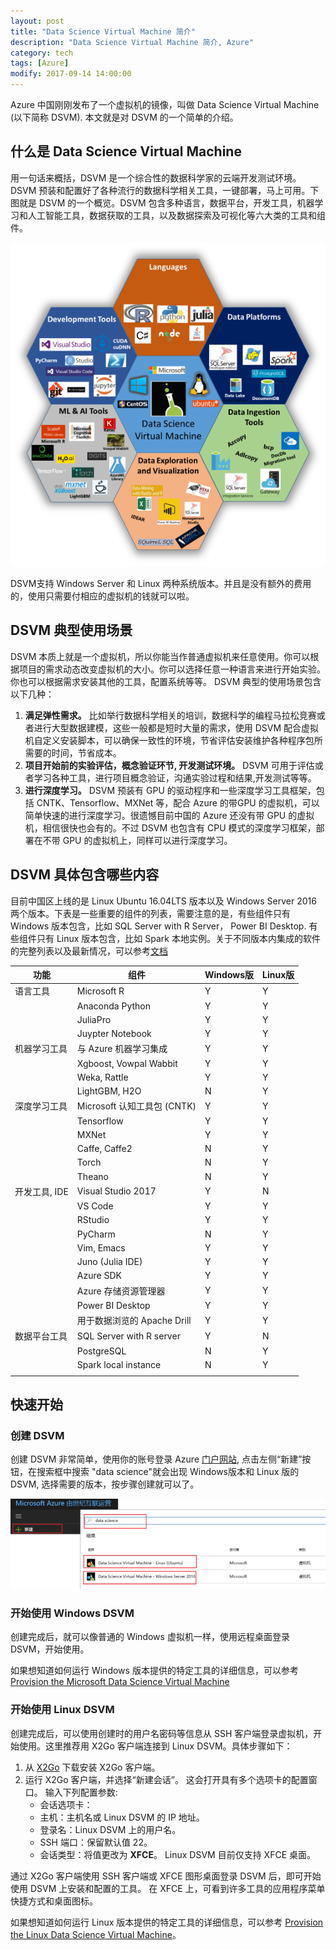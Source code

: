 ```yaml
---
layout: post
title: "Data Science Virtual Machine 简介"
description: "Data Science Virtual Machine 简介, Azure"
category: tech
tags: [Azure]
modify: 2017-09-14 14:00:00
---
```

Azure 中国刚刚发布了一个虚拟机的镜像，叫做 Data Science Virtual Machine (以下简称 DSVM). 本文就是对 DSVM 的一个简单的介绍。

## 什么是 Data Science Virtual Machine
用一句话来概括，DSVM 是一个综合性的数据科学家的云端开发测试环境。DSVM 预装和配置好了各种流行的数据科学相关工具，一键部署，马上可用。下图就是 DSVM 的一个概览。DSVM 包含多种语言，数据平台，开发工具，机器学习和人工智能工具，数据获取的工具，以及数据探索及可视化等六大类的工具和组件。

![组成部分](/assets/20170913/overall.png "组成部分" )

DSVM支持 Windows Server 和 Linux 两种系统版本。并且是没有额外的费用的，使用只需要付相应的虚拟机的钱就可以啦。


## DSVM 典型使用场景
DSVM 本质上就是一个虚拟机，所以你能当作普通虚拟机来任意使用。你可以根据项目的需求动态改变虚拟机的大小。你可以选择任意一种语言来进行开始实验。你也可以根据需求安装其他的工具，配置系统等等。
DSVM 典型的使用场景包含以下几种：
1. **满足弹性需求。** 比如举行数据科学相关的培训，数据科学的编程马拉松竞赛或者进行大型数据建模，这些一般都是短时大量的需求，使用 DSVM 配合虚拟机自定义安装脚本，可以确保一致性的环境，节省评估安装维护各种程序包所需要的时间，节省成本。
1. **项目开始前的实验评估，概念验证环节, 开发测试环境。** DSVM 可用于评估或者学习各种工具，进行项目概念验证，沟通实验过程和结果,开发测试等等。
1. **进行深度学习。** DSVM 预装有 GPU 的驱动程序和一些深度学习工具框架，包括 CNTK、Tensorflow、MXNet 等，配合 Azure 的带GPU 的虚拟机，可以简单快速的进行深度学习。很遗憾目前中国的 Azure 还没有带 GPU 的虚拟机，相信很快也会有的。不过 DSVM 也包含有 CPU 模式的深度学习框架，部署在不带 GPU 的虚拟机上，同样可以进行深度学习。


## DSVM 具体包含哪些内容
目前中国区上线的是 Linux Ubuntu 16.04LTS 版本以及 Windows Server 2016 两个版本。下表是一些重要的组件的列表，需要注意的是，有些组件只有 Windows 版本包含，比如 SQL Server with R Server， Power BI Desktop. 有些组件只有 Linux 版本包含，比如 Spark 本地实例。关于不同版本内集成的软件的完整列表以及最新情况，可以参考[文档](https://docs.microsoft.com/en-us/azure/machine-learning/machine-learning-data-science-virtual-machine-overview)


|功能|组件|Windows版|Linux版|
|---|--|--|--|
|语言工具|Microsoft R| Y| Y|
||Anaconda Python| Y|Y|
||JuliaPro|Y|Y|
||Juypter Notebook|Y|Y|
|机器学习工具| 与 Azure 机器学习集成|Y|Y|
||Xgboost, Vowpal Wabbit|Y|Y|
||Weka, Rattle|Y|Y|
||LightGBM, H2O|N|Y|
|深度学习工具|Microsoft 认知工具包 (CNTK)|Y|Y|
||Tensorflow|Y|Y|
||MXNet|Y|Y|
||Caffe, Caffe2|N|Y|
||Torch|N|Y|
||Theano|N|Y|
|开发工具, IDE|Visual Studio 2017|Y|N|
||VS Code|Y|Y|
||RStudio|Y|Y|
||PyCharm|N|Y|
||Vim, Emacs|Y|Y|
||Juno (Julia IDE)|Y|Y|
||Azure SDK|Y|Y|
||Azure 存储资源管理器|Y|Y|
||Power BI Desktop|Y|Y|
||用于数据浏览的 Apache Drill|Y|Y|
|数据平台工具|SQL Server with R server|Y|N|
||PostgreSQL|N|Y|
||Spark local instance|N|Y|
|||||


## 快速开始
### 创建 DSVM
创建 DSVM 非常简单，使用你的账号登录 Azure [门户网站](https://portal.azure.cn), 点击左侧“新建”按钮，在搜索框中搜索 "data science"就会出现 Windows版本和 Linux 版的 DSVM, 选择需要的版本，按步骤创建就可以了。

![创建 DSVM](/assets/20170913/createvm.png "创建 DSVM" )
### 开始使用 Windows DSVM
创建完成后，就可以像普通的 Windows 虚拟机一样，使用远程桌面登录 DSVM，开始使用。

如果想知道如何运行 Windows 版本提供的特定工具的详细信息，可以参考 [Provision the Microsoft Data Science Virtual Machine](https://docs.microsoft.com/en-us/azure/machine-learning/machine-learning-data-science-provision-vm)

### 开始使用 Linux DSVM
创建完成后，可以使用创建时的用户名密码等信息从 SSH 客户端登录虚拟机，开始使用。这里推荐用 X2Go 客户端连接到 Linux DSVM。具体步骤如下：
1. 从 [X2Go](https://wiki.x2go.org/doku.php/doc:installation:x2goclient) 下载安装 X2Go 客户端。 
2. 运行 X2Go 客户端，并选择“新建会话”。 这会打开具有多个选项卡的配置窗口。 输入下列配置参数:
    - 会话选项卡：
    - 主机：主机名或 Linux DSVM 的 IP 地址。
    - 登录名：Linux DSVM 上的用户名。
    - SSH 端口：保留默认值 22。
    - 会话类型：将值更改为 **XFCE**。 Linux DSVM 目前仅支持 XFCE 桌面。

通过 X2Go 客户端使用 SSH 客户端或 XFCE 图形桌面登录 DSVM 后，即可开始使用 DSVM 上安装和配置的工具。 在 XFCE 上，可看到许多工具的应用程序菜单快捷方式和桌面图标。


如果想知道如何运行 Linux 版本提供的特定工具的详细信息，可以参考 [Provision the Linux Data Science Virtual Machine](https://docs.microsoft.com/en-us/azure/machine-learning/machine-learning-data-science-linux-dsvm-intro)。
